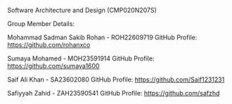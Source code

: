 Software Architecture and Design (CMP020N207S)

Group Member Details:

Mohammad Sadman Sakib Rohan - ROH22609719 GitHub Profile: https://github.com/rohanxco


Sumaya Mohamed - MOH23591914 GitHub Profile: https://github.com/sumaya1600


Saif Ali Khan - SA23602080 GitHub Profile: https://github.com/Saif1231231


Safiyyah Zahid - ZAH23590541 GitHub Profile: https://github.com/safzhd

